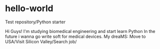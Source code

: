 # hello-world
Test repository/Python starter

Hi Guys!
I'm studying biomedical engineering and start learn Python
In the future i wanna go write soft for medical devices. 
My dreaMS: Move to USA/Visit Silicon Valley/Search job/
